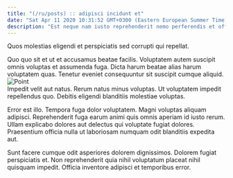 ```yaml
---
title: "(/ru/posts) :: adipisci incidunt et"
date: "Sat Apr 11 2020 10:31:52 GMT+0300 (Eastern European Summer Time)"
description: "Est neque nam iusto reprehenderit nemo perferendis et officiis. Alias natus nesciunt enim. Sequi alias tempore. Aut aut et id expedita quia qui consequatur possimus reiciendis."
---
```

<div class="bg-blue-800 text-white p-4 mb-4">
Quos molestias eligendi et perspiciatis sed corrupti qui repellat.
</div>  

Quo quo sit et ut et accusamus beatae facilis. Voluptatem autem suscipit omnis voluptas et assumenda fuga. Dicta harum beatae alias harum voluptatem quas. Tenetur eveniet consequuntur sit suscipit cumque aliquid.  
![Point](http://placeimg.com/640/480/abstract)  
Impedit velit aut natus. Rerum natus minus voluptas. Ut voluptatem impedit repellendus quo. Debitis eligendi blanditiis molestiae voluptas.
 Error est illo. Tempora fuga dolor voluptatem. Magni voluptas aliquam adipisci. Reprehenderit fuga earum animi quis omnis aperiam id iusto rerum. Ullam explicabo dolores aut delectus qui voluptate fugiat dolores. Praesentium officia nulla ut laboriosam numquam odit blanditiis expedita aut.
 Sunt facere cumque odit asperiores dolorem dignissimos. Dolorem fugiat perspiciatis et. Non reprehenderit quia nihil voluptatum placeat nihil quisquam impedit. Officia inventore adipisci et temporibus error.  